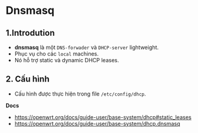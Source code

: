 # Dnsmasq
## 1.Introdution
- **dnsmasq** là một `DNS-forwader` và `DHCP-server` lightweight.
- Phục vụ cho các `local` machines.
- Nó hỗ trợ static và dynamic DHCP leases.

## 2. Cấu hình 
- Cấu hình được thực hiện trong file `/etc/config/dhcp`.


__Docs__
- https://openwrt.org/docs/guide-user/base-system/dhcp#static_leases
- https://openwrt.org/docs/guide-user/base-system/dhcp.dnsmasq